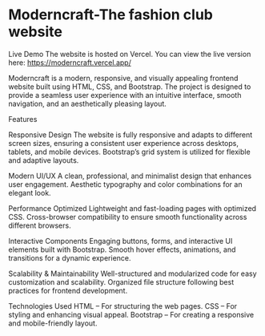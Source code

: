 # Moderncraft-The fashion club website

Live Demo
The website is hosted on Vercel. You can view the live version here:
https://moderncraft.vercel.app/

Moderncraft is a modern, responsive, and visually appealing frontend website built using HTML, CSS, and Bootstrap. The project is designed to provide a seamless user experience with an intuitive interface, smooth navigation, and an aesthetically pleasing layout.

 Features

 Responsive Design
The website is fully responsive and adapts to different screen sizes, ensuring a consistent user experience across desktops, tablets, and mobile devices.
Bootstrap’s grid system is utilized for flexible and adaptive layouts.

 Modern UI/UX
A clean, professional, and minimalist design that enhances user engagement.
Aesthetic typography and color combinations for an elegant look.

 Performance Optimized
Lightweight and fast-loading pages with optimized CSS.
Cross-browser compatibility to ensure smooth functionality across different browsers.
 
 Interactive Components
Engaging buttons, forms, and interactive UI elements built with Bootstrap.
Smooth hover effects, animations, and transitions for a dynamic experience.

 Scalability & Maintainability
Well-structured and modularized code for easy customization and scalability.
Organized file structure following best practices for frontend development.

 Technologies Used
HTML – For structuring the web pages.
CSS – For styling and enhancing visual appeal.
Bootstrap – For creating a responsive and mobile-friendly layout.
